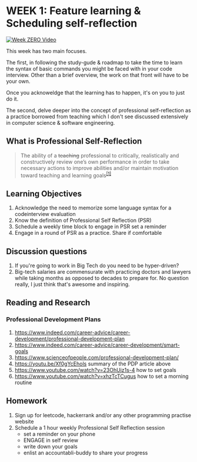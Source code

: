 # WEEK 1: Feature learning & Scheduling self-reflection

[![Week ZERO Video](https://img.youtube.com/vi/PpCXkPPTaYk/0.jpg)](https://www.youtube.com/watch?v=PpCXkPPTaYk)

This week has two main focuses.

The first, in following the study-gude & roadmap to take the time to learn the syntax of basic commands you might be faced with in your code interview. Other than a brief overview, the work on that front will have to be your own.

Once you acknoweldge that the learning has to happen, it's on you to just do it.

The second, delve deeper into the concept of professional self-reflection as a practice borrowed from teaching which I don't see discussed extensively in computer science & software engineering.

## What is Professional Self-Reflection

> The ability of a ~~teaching~~ professional to critically, realistically and constructively review one’s own performance in order to take necessary actions to improve abilities and/or maintain motivation toward teaching and learning goals<sup>[[1]](https://www.igi-global.com/dictionary/professional-self-reflection/33702)</sup>

## Learning Objectives

1. Acknowledge the need to memorize some language syntax for a codeinterview evaluation
1. Know the definition of Professional Self Reflection (PSR)
1. Schedule a weekly time block to engage in PSR set a reminder
1. Engage in a round of PSR as a practice. Share if comfortable

## Discussion questions

1. If you're going to work in Big Tech do you need to be hyper-driven?
1. Big-tech salaries are commensurate with practicing doctors and lawyers while taking months as opposed to decades to prepare for. No question really, I just think that's awesome and inspiring.

## Reading and Research

### Professional Development Plans

1. <https://www.indeed.com/career-advice/career-development/professional-development-plan>
1. <https://www.indeed.com/career-advice/career-development/smart-goals>
1. <https://www.scienceofpeople.com/professional-development-plan/>
1. <https://youtu.be/Xf0gYcEhols> summary of the PDP article above
1. <https://www.youtube.com/watch?v=23OhUjz1s-4> how to set goals
1. <https://www.youtube.com/watch?v=xhzTcTCugus> how to set a morning routine

## Homework

1. Sign up for leetcode, hackerrank and/or any other programming practise website
1. Schedule a 1 hour weekly Professional Self Reflection session
   - set a reminder on your phone
   - ENGAGE in self review
   - write down your goals
   - enlist an accountabli-buddy to share your progress
